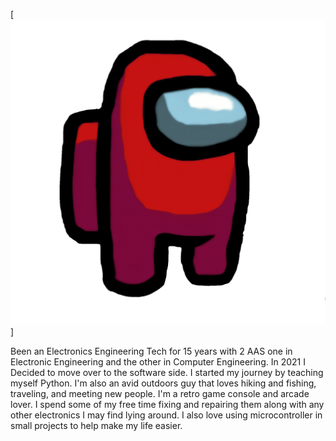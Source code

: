 [![Header](readme_header.png)]

Been an Electronics Engineering Tech for 15 years with 2 AAS one in Electronic Engineering and the other in Computer Engineering. In 2021 I Decided to move over to the software side. I started my journey by teaching myself Python. I'm also an avid outdoors guy that loves hiking and fishing, traveling, and meeting new people. I'm a retro game console and arcade lover. I spend some of my free time fixing and repairing them along with any other electronics I may find lying around. I also love using microcontroller in small projects to help make my life easier. 
